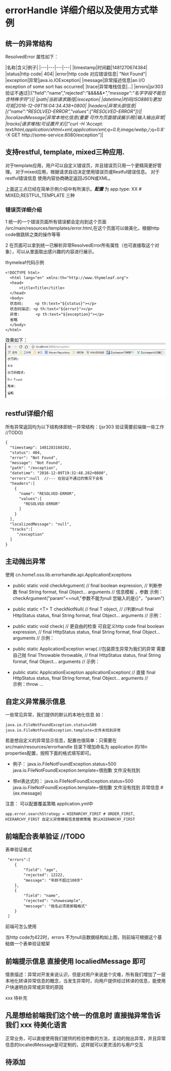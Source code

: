 # errorHandle 详细介绍以及使用方式举例


## 统一的异常结构

  ResolvedError 属性如下：
   
  |名称|含义|例子|
  |---|---|---|---|
  |timestamp|时间戳|1481270674384|
  |status|http code| 404|
  |error|http code 对应错误信息| "Not Found"|
  |exception|异常|java.io.IOException|
  |message|异常描述信息|an I/O exception of some sort has occurred|
  |trace|异常堆栈信息|...|
  |errors|jsr303验证不通过|[{"field":"name","rejected":"&&&&&***","message":"名字字段不能包含特殊字符"}]|
  |path|当前请求路径|/exception|
  |datetime|时间(ISO8861)更加可观|2016-12-09T16:04:34.438+0800|
  |headers|异常头部信息|[{"name":"RESOLVED-ERROR","values":["RESOLVED-ERROR"]}]|
  |localizedMessage|异常本地化信息(重要 可作为页面错误展示用)|输入输出异常|
  |tracks|请求堆栈(可设置开关)|["curl  -H 'Accept: text/html,application/xhtml+xml,application/xml;q=0.9,image/webp,*/*;q=0.8' -X GET http://some-service:8080/exception"]|
   
## 支持restful, template, mixed三种应用.

>
对于template应用，用户可以自定义错误页，并且错误页只用一个更精简更好管理。
对于mixed应用，根据请求自动决定使用错误页或Restful错误信息。
对于restful错误信息 使用内容协商确定返回JSON或XML。

上面这三点已经在简单示例介绍中有所演示。***配置*** 为 app.type: XX  # MIXED,RESTFUL,TEMPLATE 三种 


### 错误页详细介绍

1 统一的一个错误页面所有错误都会定向到这个页面 /src/main/resources/templates/error.html,在这个页面可以做美化，根据http code做跳转之类的操作等等

2 在页面可以拿到统一已解析异常ResolvedError所有属性（也可直接取这个对象），可以从里面取出感兴趣的内容进行展示。

  thymeleaf代码示例
  
    <!DOCTYPE html>
      <html lang="en" xmlns:th="http://www.thymeleaf.org">
      <head>
          <title>Title</title>
      </head>
      <body>
      状态码:     <p th:text="${status}"></p>
      状态码描述: <p th:text="${error}"></p>
      异常:       <p th:text="${exception}"></p>
      省略
      </body>
    </html>
  
  效果如下：
  ![如图](images/show_error_attribute.png)
  
## restful详细介绍  

所有异常返回均为以下结构体即统一异常结构：(jsr303 验证需要前端做一些工作 //TODO)


    {
      "timestamp": 1481283168282,
      "status": 404,
      "error": "Not Found",
      "message": "Not Found",
      "path": "/exception",
      "datetime": "2016-12-09T19:32:48.282+0800",
      "errors":null  //--- 在验证不通过的情况下会有
      "headers":[
        {
          "name": "RESOLVED-ERROR",
          "values":[
            "RESOLVED-ERROR"
          ]
        }
      ],
      "localizedMessage": "null",
      "tracks":[
         "/exception"
      ]
    }

  
## 主动抛出异常

使用 cn.home1.oss.lib.errorhandle.api.ApplicationExceptions

-   public static void checkArgument( //
        final boolean expression, // 判断参数
        final String format, final Object... arguments // 信息模板 ，参数
    示例：   checkArgument("param"==null,"参数不能为null 您输入的是{}"，"param") 

-   public static &lt;T&gt; T checkNotNull( //
        final T object, //  //判断null
        final HttpStatus status, final String format, final Object... arguments //
    示例：

-   public static void check( // 更自由的检查 可自定义http code 
       final boolean expression, //
       final HttpStatus status, final String format, final Object... arguments //
    示例：
       
-   public static ApplicationException wrap( //包装原生异常为我们的异常 需要自己抛
       final Throwable throwable, //
       final HttpStatus status, final String format, final Object... arguments // 
    示例：
      
-   public static ApplicationException applicationException( // 直接
       final HttpStatus status, final String format, final Object... arguments //  
    示例：throw ...
                   
## 自定义异常展示信息
                   
一些常见异常，我们提供的默认的本地化信息 如： 

    java.io.FileNotFoundException.status=500
    java.io.FileNotFoundException.template=文件未找到异常

若是想自定义的异常显示信息，配置也很简单：只需要在 src/main/resources/errorhandle 目录下增加命名为 application 的i18n properties配置，按照下面的格式填写即可。

 - 例子：
     java.io.FileNotFoundException.status=500
     java.io.FileNotFoundException.template=很抱歉 文件没有找到
 
 - 带el表达式的：
     java.io.FileNotFoundException.status=500
     java.io.FileNotFoundException.template=很抱歉 文件没有找到 异常信息 #{ex.message}
 
注意： 可以配置覆盖策略 application.yml中

    app.error.searchStrategy = HIERARCHY_FIRST # ORDER_FIRST, HIERARCHY_FIRST 自定义异常模板信息替换策略 默认HIERARCHY_FIRST
 
## 前端配合表单验证 //TODO
 
 表单验证格式
 
     "errors":[
        {
            "field": "age",
            "rejected": 12222,
            "message": "年龄不超过100岁"
        },
        {
            "field": "name",
            "rejected": "showexample",
            "message": "姓名必须是邮箱格式"
        }
     ]
 
 
 
 前端可怎么使用 
 
 当http code为422时，errors 不为null且数据结构如上图，则前端可根据这个基础做一个表单验证框架
 
## 前端提示信息 直接使用 localiedMessage 即可
 
  情景描述：异常对开发来说认识，但是对用户来说是个灾难，所有我们增加了一层本地化转译异常信息的概念，当发生异常时，向用户提供经过转译的信息，能使用户快速明白异常或异常的原因
    
   
  xxx 待补充
   
## 凡是想给前端我们这个统一的信息时 直接抛异常告诉我们 xxx 待美化语言
   
   正常业务，可以直接使用我们提供的检验参数的方法，主动的抛出异常，并且异常信息的localiedMessage是可定制的，这样就可以更灵活的与用户交互
   
   
## 待添加  
   

   
   
 
 

                  
